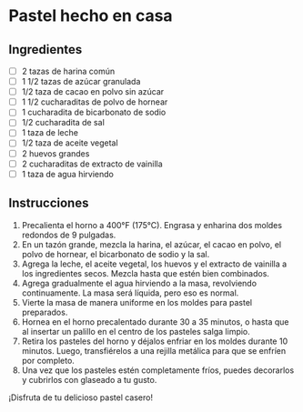 # Pastel hecho en casa

<!-- Receta para cocinar un delicioso pastel -->

## Ingredientes

- [ ] 2 tazas de harina común
- [ ] 1 1/2 tazas de azúcar granulada
- [ ] 1/2 taza de cacao en polvo sin azúcar
- [ ] 1 1/2 cucharaditas de polvo de hornear
- [ ] 1 cucharadita de bicarbonato de sodio
- [ ] 1/2 cucharadita de sal
- [ ] 1 taza de leche
- [ ] 1/2 taza de aceite vegetal
- [ ] 2 huevos grandes
- [ ] 2 cucharaditas de extracto de vainilla
- [ ] 1 taza de agua hirviendo

## Instrucciones

1. Precalienta el horno a 400°F (175°C). Engrasa y enharina dos moldes redondos de 9 pulgadas.
2. En un tazón grande, mezcla la harina, el azúcar, el cacao en polvo, el polvo de hornear, el bicarbonato de sodio y la sal.
3. Agrega la leche, el aceite vegetal, los huevos y el extracto de vainilla a los ingredientes secos. Mezcla hasta que estén bien combinados.
4. Agrega gradualmente el agua hirviendo a la masa, revolviendo continuamente. La masa será líquida, pero eso es normal.
5. Vierte la masa de manera uniforme en los moldes para pastel preparados.
6. Hornea en el horno precalentado durante 30 a 35 minutos, o hasta que al insertar un palillo en el centro de los pasteles salga limpio.
7. Retira los pasteles del horno y déjalos enfriar en los moldes durante 10 minutos. Luego, transfiérelos a una rejilla metálica para que se enfríen por completo.
8. Una vez que los pasteles estén completamente fríos, puedes decorarlos y cubrirlos con glaseado a tu gusto.

¡Disfruta de tu delicioso pastel casero!
